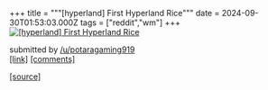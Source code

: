+++
title = """[hyperland] First Hyperland Rice"""
date = 2024-09-30T01:53:03.000Z
tags = ["reddit","wm"]
+++
[![[hyperland] First Hyperland Rice](https://b.thumbs.redditmedia.com/1Bpn_GpfonKIF_OthZKSnmqr8ZSXlMtkugzSVqBcH4s.jpg "[hyperland] First Hyperland Rice")](https://www.reddit.com/r/unixporn/comments/1fskkuq/hyperland_first_hyperland_rice/)

submitted by [/u/potaragaming919](https://www.reddit.com/user/potaragaming919)  
[\[link\]](https://www.reddit.com/gallery/1fskkuq) [\[comments\]](https://www.reddit.com/r/unixporn/comments/1fskkuq/hyperland_first_hyperland_rice/)

[[source]](https://www.reddit.com/r/unixporn/comments/1fskkuq/hyperland_first_hyperland_rice/)
